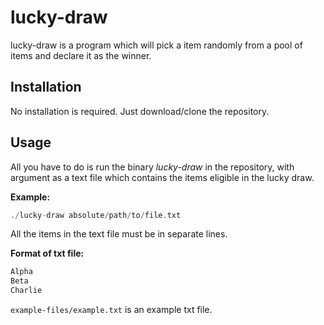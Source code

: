 # lucky-draw
lucky-draw is a program which will pick a item randomly from a pool of items and declare it as the winner.

## Installation
No installation is required. Just download/clone the repository.
## Usage
All you have to do is run the binary _lucky-draw_ in the repository, with argument as a text file which contains the 
items eligible in the lucky draw.

**Example:** 
```go
./lucky-draw absolute/path/to/file.txt
```
All the items in the text file must be in separate lines.     
  
**Format of txt file:**
```go
Alpha
Beta
Charlie
``` 
`example-files/example.txt` is an example txt file.
